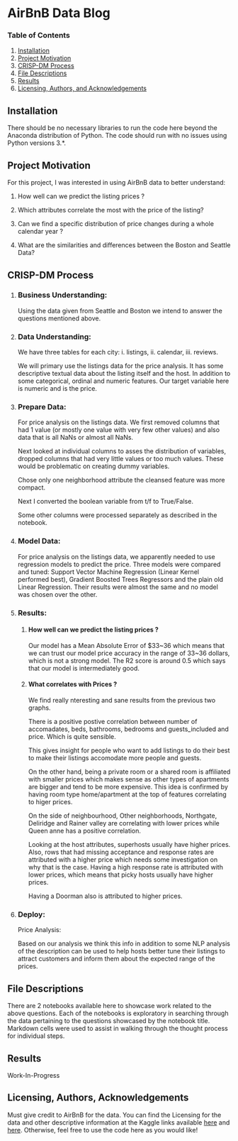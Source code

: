 # AirBnB Data Blog

### Table of Contents

1. [Installation](#installation)
2. [Project Motivation](#motivation)
3. [CRISP-DM Process](#crispdmprocess)
4. [File Descriptions](#files)
5. [Results](#results)
6. [Licensing, Authors, and Acknowledgements](#licensing)

## Installation <a name="installation"></a>

There should be no necessary libraries to run the code here beyond the Anaconda distribution of Python.  The code should run with no issues using Python versions 3.*.

## Project Motivation<a name="motivation"></a>

For this project, I was interested in using AirBnB data to better understand:

1. How well can we predict the listing prices ? 

2. Which attributes correlate the most with the price of the listing? 

3. Can we find a specific distribution of price changes during a whole calendar year ? 

4. What are the similarities and differences between the Boston and Seattle Data? 

## CRISP-DM Process <a name="crispdmprocess"></a> 

1. ### Business Understanding:  

   Using the data given from Seattle and Boston we intend to answer the questions mentioned above.

2. ### Data Understanding: 

   We have three tables for each city: i. listings, ii. calendar, iii. reviews.

   We will primary use the listings data for the price analysis. It has some descriptive textual data about the listing itself and the host. In addition to some categorical,  ordinal and numeric features. Our target variable here is numeric and is the price. 

2. ### Prepare Data: 

   For price analysis on the listings data. We first removed columns that had 1 value (or mostly one value with very few other values) and also data that is all NaNs or almost all NaNs. 

   Next looked at individual columns to asses the distribution of variables, dropped columns that had very little values or too much values. These would be problematic on creating dummy variables. 

   Chose only one neighborhood attribute the cleansed feature was more compact. 

   Next I converted the boolean variable from t/f to True/False. 

   Some other columns were processed separately as described in the notebook.

3. ### Model Data:

   For price analysis on the listings data, we apparently needed to use regression models to predict the price. Three models were compared and tuned: Support Vector Machine Regression (Linear Kernel performed best), Gradient Boosted Trees Regressors and the plain old Linear Regression. Their results were almost the same and no model was chosen over the other. 

4. ### Results:

   1. #### How well can we predict the listing prices ? 

      Our model has a Mean Absolute Error of $33~36 which means that we can trust our model price accuracy in the range of 33~36 dollars, which is not a strong model. The R2 score is around 0.5 which says that our model is intermediately good.  

   2. #### What correlates with Prices ? 

      We find really nteresting and sane results from the previous two graphs. 

      There is a positive postive correlation between number of accomadates, beds, bathrooms, bedrooms and guests_included and price. Which is quite sensible. 

      This gives insight for people who want to add listings to do their best to make their listings accomodate more people and guests. 

      On the other hand, being a private room or a shared room is affiliated with smaller prices which makes sense as other types of apartments are bigger and tend to be more expensive. This idea is confirmed by having room type home/apartment at the top of features correlating to higer prices. 

      On the side of neighbourhood, Other neighborhoods, Northgate, Deliridge and Rainer valley are correlating with lower prices while Queen anne has a positive correlation.

      Looking at the host attributes, superhosts usually have higher prices. Also, rows that had missing acceptance and response rates are attributed with a higher price which needs some investigation on why that is the case. Having a high response rate is attributed with lower prices, which means that picky hosts usually have higher prices. 

      Having a Doorman also is attributed to higher prices. 

5. ### Deploy:

   Price Analysis:

   Based on our analysis we think this info in addition to some NLP analysis of the description can be used to help hosts better tune their listings to attract customers and inform them about the expected range of the prices.

## File Descriptions <a name="files"></a>

There are 2 notebooks available here to showcase work related to the above questions.  Each of the notebooks is exploratory in searching through the data pertaining to the questions showcased by the notebook title.  Markdown cells were used to assist in walking through the thought process for individual steps.  

## Results<a name="results"></a>

Work-In-Progress

## Licensing, Authors, Acknowledgements<a name="licensing"></a>

Must give credit to AirBnB for the data.  You can find the Licensing for the data and other descriptive information at the Kaggle links available [here](https://www.kaggle.com/airbnb/seattle/data) and [here](https://www.kaggle.com/airbnb/boston).  Otherwise, feel free to use the code here as you would like! 
